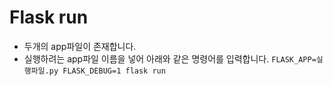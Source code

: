 # Flask run

- 두개의 app파일이 존재합니다. 
- 실행하려는 app파일 이름을 넣어 아래와 같은 명령어를 입력합니다. 
`FLASK_APP=실행파일.py FLASK_DEBUG=1 flask run`

